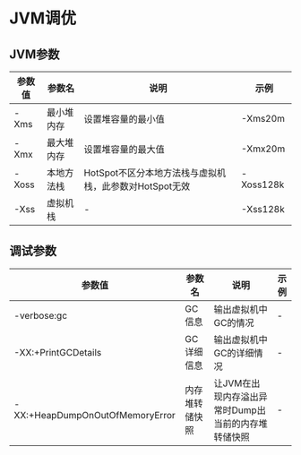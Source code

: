 # JVM调优

## JVM参数

|  参数值  |  参数名  |  说明  |  示例  |
|---|---|---|---|
|  -Xms  |  最小堆内存  |  设置堆容量的最小值  |  -Xms20m  |
|  -Xmx  |  最大堆内存  |  设置堆容量的最大值  |  -Xmx20m  |
|  -Xoss  |  本地方法栈  |  HotSpot不区分本地方法栈与虚拟机栈，此参数对HotSpot无效  |  -Xoss128k  |
|  -Xss  |  虚拟机栈  |  -  |  -Xss128k  |

## 调试参数

|  参数值  |  参数名  |  说明  |  示例  |
|---|---|---|---|
|  -verbose:gc  |  GC信息  |  输出虚拟机中GC的情况  |  -  |
|  -XX:+PrintGCDetails  |  GC详细信息  |  输出虚拟机中GC的详细情况  |  -  |
|  -XX:+HeapDumpOnOutOfMemoryError  |  内存堆转储快照  |  让JVM在出现内存溢出异常时Dump出当前的内存堆转储快照  |  -  |

